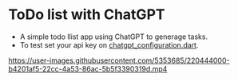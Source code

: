 # ToDo list with ChatGPT

- A simple todo llist app using ChatGPT to generage tasks.
- To test set your api key on [chatgpt_configuration.dart](https://github.com/alexandresanlim/flutter-todo-list-chat-gpt/blob/master/lib/src/api/chatgpt_configuration.dart).



https://user-images.githubusercontent.com/5353685/220444000-b4201af5-22cc-4a53-86ac-5b5f3390319d.mp4

